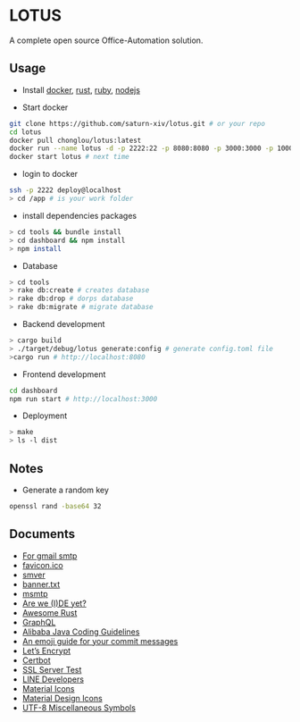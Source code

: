 # LOTUS

A complete open source Office-Automation solution.

## Usage

-   Install [docker](doc/DOCKER.md), [rust](doc/RUST.md), [ruby](doc/RUBY.md), [nodejs](doc/NODEJS.md)

-   Start docker

```bash
git clone https://github.com/saturn-xiv/lotus.git # or your repo
cd lotus
docker pull chonglou/lotus:latest
docker run --name lotus -d -p 2222:22 -p 8080:8080 -p 3000:3000 -p 10000-11000:10000-11000 -v $HOME/.ssh:/home/deploy/.ssh -v $HOME/workspace:/workspace chonglou/lotus:latest # FOR development, will WIPE data when stop it
docker start lotus # next time
```

-   login to docker

```bash
ssh -p 2222 deploy@localhost
> cd /app # is your work folder
```

-   install dependencies packages

```bash
> cd tools && bundle install
> cd dashboard && npm install
> npm install
```

-   Database

```bash
> cd tools
> rake db:create # creates database
> rake db:drop # dorps database
> rake db:migrate # migrate database
```

-   Backend development

```bash
> cargo build
> ./target/debug/lotus generate:config # generate config.toml file
>cargo run # http://localhost:8080
```

-   Frontend development

```bash
cd dashboard
npm run start # http://localhost:3000
```

-   Deployment

```bash
> make
> ls -l dist
```

## Notes

-   Generate a random key

```bash
openssl rand -base64 32
```

## Documents

-   [For gmail smtp](http://stackoverflow.com/questions/20337040/gmail-smtp-debug-error-please-log-in-via-your-web-browser)
-   [favicon.ico](http://icoconvert.com/)
-   [smver](http://semver.org/)
-   [banner.txt](http://patorjk.com/software/taag/)
-   [msmtp](https://wiki.archlinux.org/index.php/msmtp)
-   [Are we (I)DE yet?](https://areweideyet.com/)
-   [Awesome Rust](https://github.com/rust-unofficial/awesome-rust)
-   [GraphQL](https://graphql.org/learn/)
-   [Alibaba Java Coding Guidelines](https://github.com/alibaba/p3c)
-   [An emoji guide for your commit messages](https://gitmoji.carloscuesta.me/)
-   [Let’s Encrypt](https://letsencrypt.org/)
-   [Certbot](https://certbot.eff.org/)
-   [SSL Server Test](https://www.ssllabs.com/ssltest/index.html)
-   [LINE Developers](https://developers.line.me/en/)
-   [Material Icons](https://material.io/tools/icons/?style=baseline)
-   [Material Design Icons](https://materialdesignicons.com/)
-   [UTF-8 Miscellaneous Symbols](https://www.w3schools.com/charsets/ref_utf_misc_symbols.asp)
